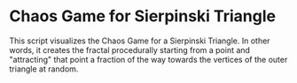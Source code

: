 # Chaos Game for Sierpinski Triangle
This script visualizes the Chaos Game for a Sierpinski Triangle. In other words, it creates the fractal procedurally starting from a point and "attracting" that point a fraction of the way towards the vertices of the outer triangle at random.
